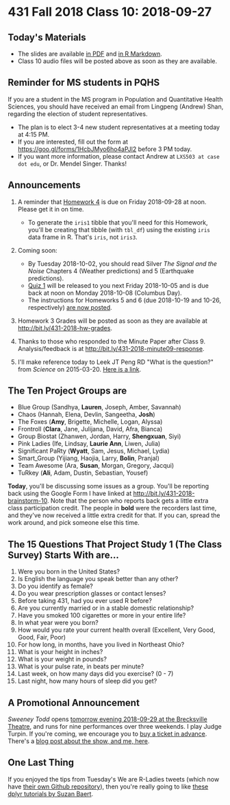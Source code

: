 # 431 Fall 2018 Class 10: 2018-09-27

## Today's Materials

- The slides are available [in PDF](https://github.com/THOMASELOVE/431-2018/blob/master/slides/class10431_class-10-slides_2018.pdf) and [in R Markdown](https://raw.githubusercontent.com/THOMASELOVE/431-2018/master/slides/class09/431_class-10-slides_2018.Rmd).
- Class 10 audio files will be posted above as soon as they are available.

## Reminder for MS students in PQHS

If you are a student in the MS program in Population and Quantitative Health Sciences, you should have received an email from Lingpeng (Andrew) Shan, regarding the election of student representatives. 

- The plan is to elect 3-4 new student representatives at a meeting today at 4:15 PM. 
- If you are interested, fill out the form at https://goo.gl/forms/1HcbJMyo6ho4aPJl2 before 3 PM today.
- If you want more information, please contact Andrew at `LXS503 at case dot edu`, or Dr. Mendel Singer. Thanks!

## Announcements

1. A reminder that [Homework 4](https://github.com/THOMASELOVE/431-2018/tree/master/homework/Homework4) is due on Friday 2018-09-28 at noon. Please get it in on time. 
    - To generate the `iris1` tibble that you'll need for this Homework, you'll be creating that tibble (with `tbl_df`) using the existing `iris` data frame in R. That's `iris`, not `iris3`.
    
2. Coming soon:
    - By Tuesday 2018-10-02, you should read Silver *The Signal and the Noise* Chapters 4 (Weather predictions) and 5 (Earthquake predictions).
    - [Quiz 1](https://github.com/THOMASELOVE/431-2018/tree/master/quizzes) will be released to you next Friday 2018-10-05 and is due back at noon on Monday 2018-10-08 (Columbus Day).
    - The instructions for Homeworks 5 and 6 (due 2018-10-19 and 10-26, respectively) [are now posted](https://github.com/THOMASELOVE/431-2018/tree/master/homework).

3. Homework 3 Grades will be posted as soon as they are available at http://bit.ly/431-2018-hw-grades.

4. Thanks to those who responded to the Minute Paper after Class 9. Analysis/feedback is at http://bit.ly/431-2018-minute09-response.

5. I'll make reference today to Leek JT Peng RD "What is the question?" from *Science* on 2015-03-20. [Here is a link](http://bit.ly/leek-peng-whatisthequestion).

## The Ten Project Groups are

- Blue Group (Sandhya, **Lauren**, Joseph, Amber, Savannah)
- Chaos (Hannah, Elena, Devlin, Sangeetha, **Josh**)
- The Foxes (**Amy**, Brigette, Michelle, Logan, Alyssa)
- Frontroll (**Clara**, Jane, Julijana, David, Afra, Bianca)
- Group Biostat (Zhanwen, Jordan, Harry, **Shengxuan**, Siyi)
- Pink Ladies (Ife, Lindsay, **Laurie Ann**, Liwen, Julia)
- Significant PaRty (**Wyatt**, Sam, Jesus, Michael, Lydia)
- Smart_Group (Yijiang, Haojia, Larry, **Bolin**, Pranjal)
- Team Awesome (Ara, **Susan**, Morgan, Gregory, Jacqui)
- TuRkey (**Ali**, Adam, Dustin, Sebastian, Yousef)

**Today**, you'll be discussing some issues as a group. You'll be reporting back using the Google Form I have linked at http://bit.ly/431-2018-brainstorm-10. Note that the person who reports back gets a little extra class participation credit. The people in **bold** were the recorders last time, and they've now received a little extra credit for that. If you can, spread the work around, and pick someone else this time.

## The 15 Questions That Project Study 1 (The Class Survey) Starts With are...

1. Were you born in the United States?
2. Is English the language you speak better than any other?
3. Do you identify as female?
4. Do you wear prescription glasses or contact lenses?
5. Before taking 431, had you ever used R before?
6. Are you currently married or in a stable domestic relationship?
7. Have you smoked 100 cigarettes or more in your entire life?
8. In what year were you born?
9. How would you rate your current health overall (Excellent, Very Good, Good, Fair, Poor)
10. For how long, in months, have you lived in Northeast Ohio?
11. What is your height in inches? 
12. What is your weight in pounds? 
13. What is your pulse rate, in beats per minute? 
14. Last week, on how many days did you exercise? (0 - 7)
15. Last night, how many hours of sleep did you get?

## A Promotional Announcement

*Sweeney Todd* opens [tomorrow evening 2018-09-29 at the Brecksville Theatre](https://github.com/THOMASELOVE/theater), and runs for nine performances over three weekends. I play Judge Turpin. If you're coming, we encourage you to [buy a ticket in advance](https://github.com/THOMASELOVE/theater). There's a [blog post about the show, and me, here](http://inthelandofcleve.blogspot.com/2018/09/impressive-actor-thomas-love-channels.html).

## One Last Thing

If you enjoyed the tips from Tuesday's We are R-Ladies tweets (which now have [their own Github repository](https://github.com/suzanbaert/RLadies_RoCur)), then you're really going to like [these dplyr tutorials by Suzan Baert](https://suzan.rbind.io/categories/tutorial).
